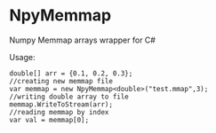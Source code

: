 # NpyMemmap
Numpy Memmap arrays wrapper for C#

Usage:

~~~~
double[] arr = {0.1, 0.2, 0.3};
//creating new memmap file
var memmap = new NpyMemmap<double>("test.mmap",3);
//writing double array to file
memmap.WriteToStream(arr);
//reading memmap by index
var val = memmap[0];
~~~~
